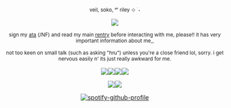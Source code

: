 <div align="center">

<sub> veil, soko, ᵒʳ riley ⊹ ࣪ ˖

<div align="center">
  
![](https://komarev.com/ghpvc/?username=liittle-puppy&color=000000&label=bite-marks)           
<div align="center">

<sub> sign my [ata](https://guardmuttz.atabook.org/) (/NF) and read my main [rentry](https://rentry.co/0130lostpup) before interacting with me, please!! it has very important information about me,,

<sub> not too keen on small talk (such as asking "hru") unless you're a close friend lol, sorry. i get nervous easily n' its just really awkward for me.

<div align="center">

![](https://files.catbox.moe/a5wi7q.gif)![](https://files.catbox.moe/vbx651.gif)![](https://files.catbox.moe/jd86ye.gif)![](https://files.catbox.moe/xwbtjq.gif)

![](https://files.catbox.moe/bl24tp.webp)![](https://files.catbox.moe/69k6od.webp)

<div align="center">

[![spotify-github-profile](https://spotify-github-profile.kittinanx.com/api/view?uid=4pzyy4lk1j1oz6pdawgau0yaw&cover_image=true&theme=natemoo-re&show_offline=false&background_color=4d0000&interchange=false&bar_color=780000&bar_color_cover=true)](https://github.com/kittinan/spotify-github-profile)
